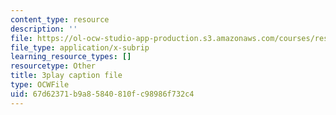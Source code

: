 ```yaml
---
content_type: resource
description: ''
file: https://ol-ocw-studio-app-production.s3.amazonaws.com/courses/res-18-009-learn-differential-equations-up-close-with-gilbert-strang-and-cleve-moler-fall-2015/67d62371b9a85840810fc98986f732c4_cQKR5m5pTTg.vtt
file_type: application/x-subrip
learning_resource_types: []
resourcetype: Other
title: 3play caption file
type: OCWFile
uid: 67d62371-b9a8-5840-810f-c98986f732c4
---
```

